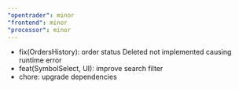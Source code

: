 ```yaml
---
"opentrader": minor
"frontend": minor
"processor": minor
---
```


- fix(OrdersHistory): order status Deleted not implemented causing runtime error
- feat(SymbolSelect, UI): improve search filter
- chore: upgrade dependencies
